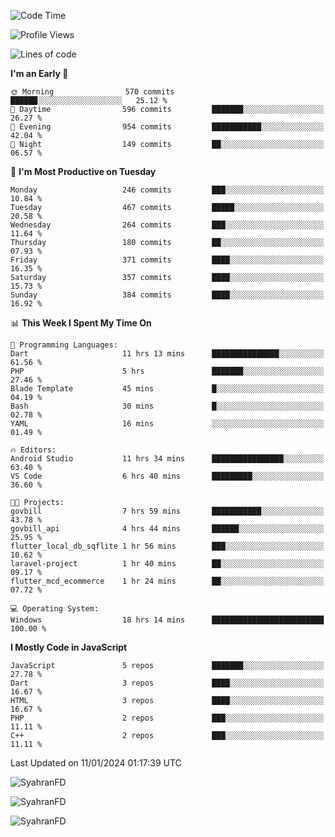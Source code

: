 <!--START_SECTION:waka-->
![Code Time](http://img.shields.io/badge/Code%20Time-115%20hrs%2041%20mins-blue)

![Profile Views](http://img.shields.io/badge/Profile%20Views-1-blue)

![Lines of code](https://img.shields.io/badge/From%20Hello%20World%20I%27ve%20Written-545.8%20thousand%20lines%20of%20code-blue)

**I'm an Early 🐤** 

```text
🌞 Morning                570 commits         ██████░░░░░░░░░░░░░░░░░░░   25.12 % 
🌆 Daytime                596 commits         ███████░░░░░░░░░░░░░░░░░░   26.27 % 
🌃 Evening                954 commits         ███████████░░░░░░░░░░░░░░   42.04 % 
🌙 Night                  149 commits         ██░░░░░░░░░░░░░░░░░░░░░░░   06.57 % 
```
📅 **I'm Most Productive on Tuesday** 

```text
Monday                   246 commits         ███░░░░░░░░░░░░░░░░░░░░░░   10.84 % 
Tuesday                  467 commits         █████░░░░░░░░░░░░░░░░░░░░   20.58 % 
Wednesday                264 commits         ███░░░░░░░░░░░░░░░░░░░░░░   11.64 % 
Thursday                 180 commits         ██░░░░░░░░░░░░░░░░░░░░░░░   07.93 % 
Friday                   371 commits         ████░░░░░░░░░░░░░░░░░░░░░   16.35 % 
Saturday                 357 commits         ████░░░░░░░░░░░░░░░░░░░░░   15.73 % 
Sunday                   384 commits         ████░░░░░░░░░░░░░░░░░░░░░   16.92 % 
```


📊 **This Week I Spent My Time On** 

```text
💬 Programming Languages: 
Dart                     11 hrs 13 mins      ███████████████░░░░░░░░░░   61.56 % 
PHP                      5 hrs               ███████░░░░░░░░░░░░░░░░░░   27.46 % 
Blade Template           45 mins             █░░░░░░░░░░░░░░░░░░░░░░░░   04.19 % 
Bash                     30 mins             █░░░░░░░░░░░░░░░░░░░░░░░░   02.78 % 
YAML                     16 mins             ░░░░░░░░░░░░░░░░░░░░░░░░░   01.49 % 

🔥 Editors: 
Android Studio           11 hrs 34 mins      ████████████████░░░░░░░░░   63.40 % 
VS Code                  6 hrs 40 mins       █████████░░░░░░░░░░░░░░░░   36.60 % 

🐱‍💻 Projects: 
govbill                  7 hrs 59 mins       ███████████░░░░░░░░░░░░░░   43.78 % 
govbill_api              4 hrs 44 mins       ██████░░░░░░░░░░░░░░░░░░░   25.95 % 
flutter_local_db_sqflite 1 hr 56 mins        ███░░░░░░░░░░░░░░░░░░░░░░   10.62 % 
laravel-project          1 hr 40 mins        ██░░░░░░░░░░░░░░░░░░░░░░░   09.17 % 
flutter_mcd_ecommerce    1 hr 24 mins        ██░░░░░░░░░░░░░░░░░░░░░░░   07.72 % 

💻 Operating System: 
Windows                  18 hrs 14 mins      █████████████████████████   100.00 % 
```

**I Mostly Code in JavaScript** 

```text
JavaScript               5 repos             ███████░░░░░░░░░░░░░░░░░░   27.78 % 
Dart                     3 repos             ████░░░░░░░░░░░░░░░░░░░░░   16.67 % 
HTML                     3 repos             ████░░░░░░░░░░░░░░░░░░░░░   16.67 % 
PHP                      2 repos             ███░░░░░░░░░░░░░░░░░░░░░░   11.11 % 
C++                      2 repos             ███░░░░░░░░░░░░░░░░░░░░░░   11.11 % 
```




 Last Updated on 11/01/2024 01:17:39 UTC
<!--END_SECTION:waka-->

<p align="left">
  <img src="https://github-readme-stats.vercel.app/api/top-langs?username=SyahranFD&layout=donut&hide=C%2B%2B,CMake,css&show_icons=true&locale=en&&theme=blueberry" alt="SyahranFD" />
</p>

<p align="left">
  <img src="https://github-readme-stats.vercel.app/api?username=SyahranFD&show_icons=true&locale=en&theme=blueberry" alt="SyahranFD" />
</p>

<p align="left">
  <img src="https://streak-stats.demolab.com/?user=SyahranFD&theme=blueberry" alt="SyahranFD"/>
</p>
